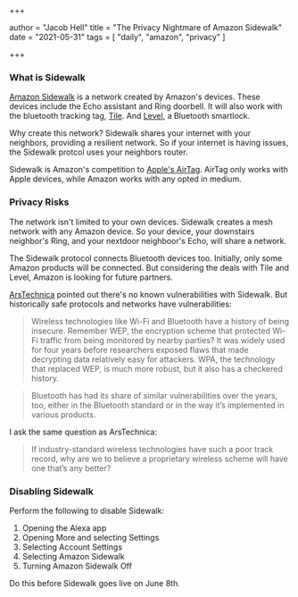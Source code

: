 +++

author = "Jacob Hell"
title = "The Privacy Nightmare of Amazon Sidewalk"
date = "2021-05-31"
tags = [
    "daily", "amazon", "privacy"
]

+++

<!--more-->

### What is Sidewalk

[Amazon Sidewalk](https://www.amazon.com/Amazon-Sidewalk/b?node=21328123011) is a network created by Amazon's devices. These devices include the Echo assistant and Ring doorbell. It will also work with the bluetooth tracking tag, [Tile](https://staceyoniot.com/with-tile-deal-amazons-sidewalk-network-just-became-more-interesting/). And [Level](https://level.co/), a Bluetooth smartlock.

Why create this network? Sidewalk shares your internet with your neighbors, providing a resilient network. So if your internet is having issues, the Sidewalk protcol uses your neighbors router.

Sidewalk is Amazon's competition to [Apple's AirTag](https://www.apple.com/airtag/). AirTag only works with Apple devices, while Amazon works with any opted in medium.

### Privacy Risks

The network isn't limited to your own devices. Sidewalk creates a mesh network with any Amazon device. So your device, your downstairs neighbor's Ring, and your nextdoor neighboor's Echo, will share a network. 

The Sidewalk protocol connects Bluetooth devices too. Initially, only some Amazon products will be connected. But considering the deals with Tile and Level, Amazon is looking for future partners.

[ArsTechnica](https://arstechnica.com/gadgets/2021/05/amazon-devices-will-soon-automatically-share-your-internet-with-neighbors/) pointed out there's no known vulnerabilities with Sidewalk. But historically safe protocols and networks have vulnerabilities:

> Wireless technologies like Wi-Fi and Bluetooth have a history of being insecure. Remember WEP, the encryption scheme that protected Wi-Fi traffic from being monitored by nearby parties? It was widely used for four years before researchers exposed flaws that made decrypting data relatively easy for attackers. WPA, the technology that replaced WEP, is much more robust, but it also has a checkered history.

> Bluetooth has had its share of similar vulnerabilities over the years, too, either in the Bluetooth standard or in the way it’s implemented in various products.

I ask the same question as ArsTechnica:

> If industry-standard wireless technologies have such a poor track record, why are we to believe a proprietary wireless scheme will have one that’s any better?

### Disabling Sidewalk

Perform the following to disable Sidewalk:

1. Opening the Alexa app
2. Opening More and selecting Settings
3. Selecting Account Settings
4. Selecting Amazon Sidewalk
5. Turning Amazon Sidewalk Off

Do this before Sidewalk goes live on June 8th.
